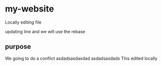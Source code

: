 # my-website
Locally editing file


updating line and we will use the rebase

## purpose

We going to do a conflict
asdadsasdasdad
asdadsasdads
This edited locally 
